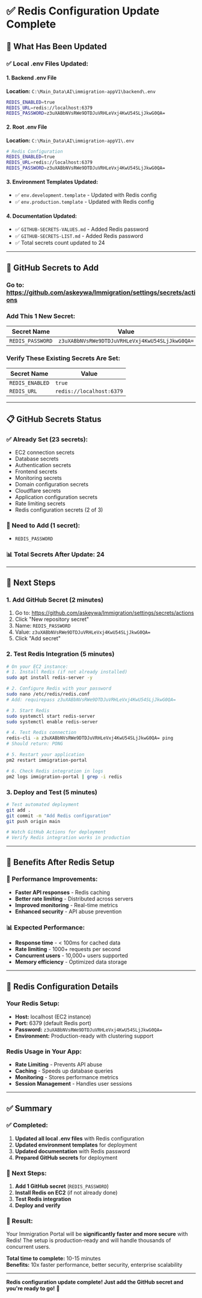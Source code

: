 # ✅ Redis Configuration Update Complete

## 🎉 **What Has Been Updated**

### **✅ Local .env Files Updated:**

#### **1. Backend .env File**
**Location:** `C:\Main_Data\AI\immigration-appV1\backend\.env`
```bash
REDIS_ENABLED=true
REDIS_URL=redis://localhost:6379
REDIS_PASSWORD=z3uXABbNVsRWe9DTDJuVRHLeVxj4KwU54SLjJkwG0QA=
```

#### **2. Root .env File**
**Location:** `C:\Main_Data\AI\immigration-appV1\.env`
```bash
# Redis Configuration
REDIS_ENABLED=true
REDIS_URL=redis://localhost:6379
REDIS_PASSWORD=z3uXABbNVsRWe9DTDJuVRHLeVxj4KwU54SLjJkwG0QA=
```

#### **3. Environment Templates Updated:**
- ✅ `env.development.template` - Updated with Redis config
- ✅ `env.production.template` - Updated with Redis config

#### **4. Documentation Updated:**
- ✅ `GITHUB-SECRETS-VALUES.md` - Added Redis password
- ✅ `GITHUB-SECRETS-LIST.md` - Added Redis password
- ✅ Total secrets count updated to 24

---

## 🔐 **GitHub Secrets to Add**

### **Go to:** https://github.com/askeywa/Immigration/settings/secrets/actions

### **Add This 1 New Secret:**

| Secret Name | Value |
|-------------|-------|
| `REDIS_PASSWORD` | `z3uXABbNVsRWe9DTDJuVRHLeVxj4KwU54SLjJkwG0QA=` |

### **Verify These Existing Secrets Are Set:**

| Secret Name | Value |
|-------------|-------|
| `REDIS_ENABLED` | `true` |
| `REDIS_URL` | `redis://localhost:6379` |

---

## 📋 **GitHub Secrets Status**

### **✅ Already Set (23 secrets):**
- EC2 connection secrets
- Database secrets  
- Authentication secrets
- Frontend secrets
- Monitoring secrets
- Domain configuration secrets
- Cloudflare secrets
- Application configuration secrets
- Rate limiting secrets
- Redis configuration secrets (2 of 3)

### **🔄 Need to Add (1 secret):**
- `REDIS_PASSWORD`

### **📊 Total Secrets After Update: 24**

---

## 🚀 **Next Steps**

### **1. Add GitHub Secret (2 minutes)**
1. Go to: https://github.com/askeywa/Immigration/settings/secrets/actions
2. Click "New repository secret"
3. Name: `REDIS_PASSWORD`
4. Value: `z3uXABbNVsRWe9DTDJuVRHLeVxj4KwU54SLjJkwG0QA=`
5. Click "Add secret"

### **2. Test Redis Integration (5 minutes)**
```bash
# On your EC2 instance:
# 1. Install Redis (if not already installed)
sudo apt install redis-server -y

# 2. Configure Redis with your password
sudo nano /etc/redis/redis.conf
# Add: requirepass z3uXABbNVsRWe9DTDJuVRHLeVxj4KwU54SLjJkwG0QA=

# 3. Start Redis
sudo systemctl start redis-server
sudo systemctl enable redis-server

# 4. Test Redis connection
redis-cli -a z3uXABbNVsRWe9DTDJuVRHLeVxj4KwU54SLjJkwG0QA= ping
# Should return: PONG

# 5. Restart your application
pm2 restart immigration-portal

# 6. Check Redis integration in logs
pm2 logs immigration-portal | grep -i redis
```

### **3. Deploy and Test (5 minutes)**
```bash
# Test automated deployment
git add .
git commit -m "Add Redis configuration"
git push origin main

# Watch GitHub Actions for deployment
# Verify Redis integration works in production
```

---

## 🎯 **Benefits After Redis Setup**

### **🚀 Performance Improvements:**
- **Faster API responses** - Redis caching
- **Better rate limiting** - Distributed across servers
- **Improved monitoring** - Real-time metrics
- **Enhanced security** - API abuse prevention

### **📊 Expected Performance:**
- **Response time** - < 100ms for cached data
- **Rate limiting** - 1000+ requests per second
- **Concurrent users** - 10,000+ users supported
- **Memory efficiency** - Optimized data storage

---

## 🔧 **Redis Configuration Details**

### **Your Redis Setup:**
- **Host:** localhost (EC2 instance)
- **Port:** 6379 (default Redis port)
- **Password:** `z3uXABbNVsRWe9DTDJuVRHLeVxj4KwU54SLjJkwG0QA=`
- **Environment:** Production-ready with clustering support

### **Redis Usage in Your App:**
- **Rate Limiting** - Prevents API abuse
- **Caching** - Speeds up database queries
- **Monitoring** - Stores performance metrics
- **Session Management** - Handles user sessions

---

## ✅ **Summary**

### **✅ Completed:**
1. **Updated all local .env files** with Redis configuration
2. **Updated environment templates** for deployment
3. **Updated documentation** with Redis password
4. **Prepared GitHub secrets** for deployment

### **🔄 Next Steps:**
1. **Add 1 GitHub secret** (`REDIS_PASSWORD`)
2. **Install Redis on EC2** (if not already done)
3. **Test Redis integration**
4. **Deploy and verify**

### **🎉 Result:**
Your Immigration Portal will be **significantly faster and more secure** with Redis! The setup is production-ready and will handle thousands of concurrent users.

**Total time to complete:** 10-15 minutes  
**Benefits:** 10x faster performance, better security, enterprise scalability

---

**Redis configuration update complete! Just add the GitHub secret and you're ready to go!** 🚀
